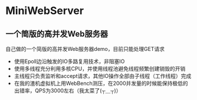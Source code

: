 # MiniWebServer
## 一个简版的高并发Web服务器

自己做的一个简版的高并发Web服务器demo，目前只能处理GET请求
- 使用Epoll边沿触发的IO多路复用技术，非阻塞IO
- 使用多线程充分利用多核CPU，并使用线程池避免线程频繁创建销毁的开销
- 主线程只负责监听和accept请求，其他IO操作全部由子线程（工作线程）完成
- 在我的渣机虚拟机上用WebBench测压，在2000并发量的时候能保持极低的出错率，QPS为3000左右（我太菜了(┬＿┬)）